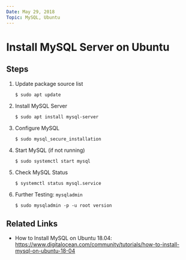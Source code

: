 ```yaml
---
Date: May 29, 2018
Topic: MySQL, Ubuntu
---
```


# Install MySQL Server on Ubuntu

## Steps

1. Update package source list

   ```
   $ sudo apt update
   ```

2. Install MySQL Server

   ```
   $ sudo apt install mysql-server
   ```

3. Configure MySQL

   ```
   $ sudo mysql_secure_installation
   ```

4. Start MySQL (if not running)

   ```
   $ sudo systemctl start mysql
   ```

5. Check MySQL Status

   ```
   $ systemctl status mysql.service
   ```

6. Further Testing: ```mysqladmin```

   ```
   $ sudo mysqladmin -p -u root version
   ```

## Related Links

* How to Install MySQL on Ubuntu 18.04: https://www.digitalocean.com/community/tutorials/how-to-install-mysql-on-ubuntu-18-04
